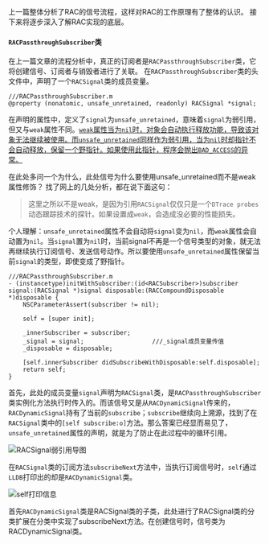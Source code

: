 上一篇整体分析了RAC的信号流程，这样对RAC的工作原理有了整体的认识。
 接下来将逐步深入了解RAC实现的底层。


#### `RACPassthroughSubscriber`类
在上一篇文章的流程分析中，真正的订阅者是`RACPassthroughSubscriber`类，它将创建信号、订阅者与销毁者进行了关联。
在`RACPassthroughSubscriber`类的头文件中，声明了一个`RACSignal`类的成员变量。

```objc
///RACPassthroughSubscriber.m
@property (nonatomic, unsafe_unretained, readonly) RACSignal *signal;
```

在声明的属性中，定义了`signal`为`unsafe_unretained`，意味着`signal`为弱引用，但又与`weak`属性不同。<u>`weak`属性当为`nil`时，对象会自动执行释放功能，导致该对象无法继续被使用。而`unsafe_unretained`同样作为弱引用，当为`nil`时却指针不会自动释放，保留一个野指针。如果使用此指针，程序会抛出` BAD_ACCESS `的异常。</u>



在此处多问一个为什么，此处信号为什么要使用unsafe_unretained而不是weak属性修饰？
 找了网上的几处分析，都在说下面这句：

> 这里之所以不是weak，是因为引用`RACSignal`仅仅只是一个`DTrace probes`动态跟踪技术的探针。如果设置成`weak`，会造成没必要的性能损失。



个人理解：`unsafe_unretained`属性不会自动将`signal`变为`nil`，而`weak`属性会自动置为`nil`。当`signal`置为`nil`时，当前signal不再是一个信号类型的对象，就无法再继续执行订阅信号、发送信号动作。所以要使用`unsafe_unretained`属性保留当前`signal`的类型，即使变成了野指针。



```objc
///RACPassthroughSubscriber.m
- (instancetype)initWithSubscriber:(id<RACSubscriber>)subscriber signal:(RACSignal *)signal disposable:(RACCompoundDisposable *)disposable {
	NSCParameterAssert(subscriber != nil);

	self = [super init];

	_innerSubscriber = subscriber;
	_signal = signal;					///_signal成员变量传值
	_disposable = disposable;

	[self.innerSubscriber didSubscribeWithDisposable:self.disposable];
	return self;
}
```



首先，此处的成员变量`signal`声明为`RACSignal`类，是`RACPassthroughSubscriber`类实例化方法执行时传入的。而该信号又是从`RACDynamicSignal`传来的，`RACDynamicSignal`持有了当前的`subscribe`；`subscribe`继续向上溯源，找到了在`RACSignal`类中的`[self subscribe:o]`方法。那么答案已经显而易见了，`unsafe_unretained`属性的声明，就是为了防止在此过程中的循环引用。



![RACSignal弱引用导图](https:////upload-images.jianshu.io/upload_images/1243805-149ae5a5772363c5.png?imageMogr2/auto-orient/strip|imageView2/2/w/704)



在`RACSignal`类的订阅方法`subscribeNext`方法中，当执行订阅信号时，`self`通过`LLDB`打印出的却是`RACDynamicSignal`类。

![self打印信息](https:////upload-images.jianshu.io/upload_images/1243805-991b6500bca81b15.png?imageMogr2/auto-orient/strip|imageView2/2/w/1200)





首先`RACDynamicSignal`类是RACSignal类的子类，此处进行了RACSignal类的分类扩展在分类中实现了subscribeNext方法。在创建信号时，信号类为RACDynamicSignal类。





